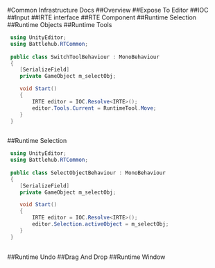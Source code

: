 #Common Infrastructure Docs
##Overview
##Expose To Editor
##IOC
##Input
##IRTE interface
##RTE Component
##Runtime Selection
##Runtime Objects
##Runtime Tools

``` C#
 using UnityEditor;
 using Battlehub.RTCommon;
 
 public class SwitchToolBehaviour : MonoBehaviour
 {
	[SerializeField]
	private GameObject m_selectObj;

	void Start()
	{
        IRTE editor = IOC.Resolve<IRTE>();
        editor.Tools.Current = RuntimeTool.Move;
    }
 }
	
```

##Runtime Selection

``` C#
 using UnityEditor;
 using Battlehub.RTCommon;
 
 public class SelectObjectBehaviour : MonoBehaviour
 {
	[SerializeField]
	private GameObject m_selectObj;

	void Start()
	{
        IRTE editor = IOC.Resolve<IRTE>();
        editor.Selection.activeObject = m_selectObj;
    }
 }
	
```

##Runtime Undo
##Drag And Drop
##Runtime Window